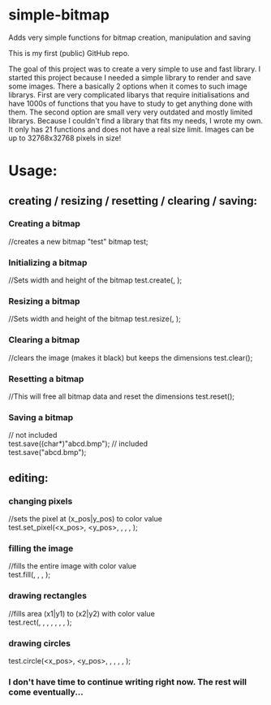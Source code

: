 # simple-bitmap
Adds very simple functions for bitmap creation, manipulation and saving

This is my first (public) GitHub repo.

The goal of this project was to create a very simple to use and fast library. I started this project because I needed a simple library to render and save some images. There a basically 2 options when it comes to such image librarys. First are very complicated libarys that require initialisations and have 1000s of functions that you have to study to get anything done with them. The second option are small very very outdated and mostly limited librarys.
Because I couldn't find a library that fits my needs, I wrote my own. It only has 21 functions and does not have a real size limit. Images can be up to 32768x32768 pixels in size!

# Usage:

## creating / resizing / resetting / clearing / saving:

### Creating a bitmap

//creates a new bitmap "test"
bitmap test;


### Initializing a bitmap

//Sets width and height of the bitmap
test.create(<width>, <height>);


### Resizing a bitmap

//Sets width and height of the bitmap
test.resize(<width>, <height>);
  
### Clearing a bitmap
  
//clears the image (makes it black) but keeps the dimensions
test.clear();
  
### Resetting a bitmap

//This will free all bitmap data and reset the dimensions
test.reset();
  
### Saving a bitmap
  
//<string> not included  
test.save((char*)"abcd.bmp");
//<string> included  
test.save("abcd.bmp");          
  

## editing:

### changing pixels
  
//sets the pixel at (x_pos|y_pos) to color value  
test.set_pixel(<x_pos>, <y_pos>, <red>, <green>, <blue>, <alpha>);    
  
### filling the image
  
//fills the entire image with color value  
test.fill(<red>, <green>, <blue>, <alpha>);     
  
### drawing rectangles
  
//fills area (x1|y1) to (x2|y2) with color value  
test.rect(<x1>, <y1>, <x2>, <y2>, <red>, <green>, <blue>, <alpha>);     
  
### drawing circles
  
test.circle(<x_pos>, <y_pos>, <radius>, <red>, <green>, <blue>, <alpha>);

  
### I don't have time to continue writing right now. The rest will come eventually...
